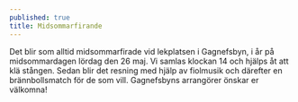 ```yaml
---
published: true
title: Midsommarfirande
---
```

Det blir som alltid midsommarfirade vid lekplatsen i Gagnefsbyn, i år på midsommardagen lördag den 26 maj. Vi samlas klockan 14 och hjälps åt att klä stången. Sedan blir det resning med hjälp av fiolmusik och därefter en brännbollsmatch för de som vill. Gagnefsbyns arrangörer önskar er välkomna!
